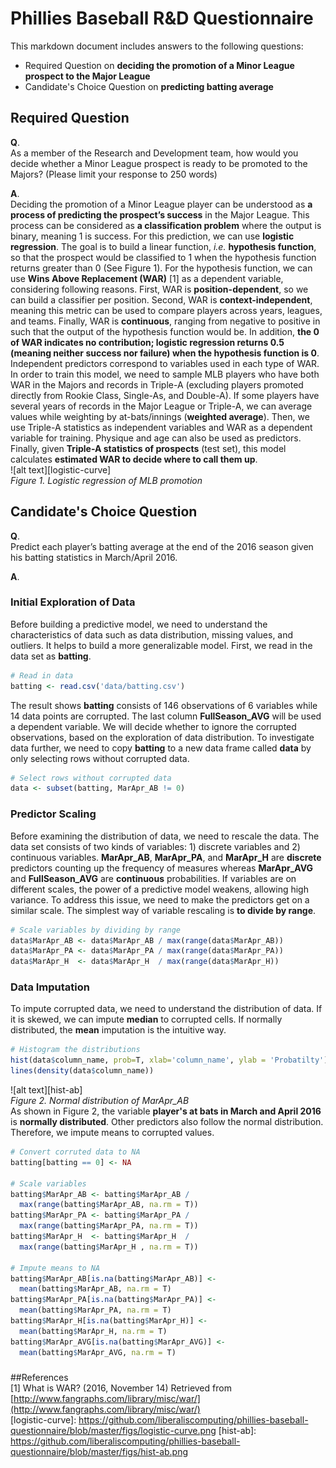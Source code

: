 # Phillies Baseball R&D Questionnaire
This markdown document includes answers to the following questions:
+ Required Question on **deciding the promotion of a Minor League prospect to the Major League**
+ Candidate's Choice Question on **predicting batting average**

## Required Question
**Q**.  
As a member of the Research and Development team, how would you decide whether a Minor League prospect is ready to be promoted to the Majors? (Please limit your response to 250 words)

**A**.  
Deciding the promotion of a Minor League player can be understood as **a process of predicting the prospect’s success** in the Major League. This process can be considered as **a classification problem** where the output is binary, meaning 1 is success. For this prediction, we can use **logistic regression**. The goal is to build a linear function, *i.e.* **hypothesis function**, so that the prospect would be classified to 1 when the hypothesis function returns greater than 0 (See Figure 1). For the hypothesis function, we can use **Wins Above Replacement (WAR)** [1] as a dependent variable, considering following reasons. First, WAR is **position-dependent**, so we can build a classifier per position. Second, WAR is **context-independent**, meaning this metric can be used to compare players across years, leagues, and teams. Finally, WAR is **continuous**, ranging from negative to positive in such that the output of the hypothesis function would be. In addition, **the 0 of WAR indicates no contribution; logistic regression returns 0.5 (meaning neither success nor failure) when the hypothesis function is 0**. Independent predictors correspond to variables used in each type of WAR. In order to train this model, we need to sample MLB players who have both WAR in the Majors and records in Triple-A (excluding players promoted directly from Rookie Class, Single-As, and Double-A). If some players have several years of records in the Major League or Triple-A, we can average values while weighting by at-bats/innings (**weighted average**). Then, we use Triple-A statistics as independent variables and WAR as a dependent variable for training. Physique and age can also be used as predictors. Finally, given **Triple-A statistics of prospects** (test set), this model calculates **estimated WAR to decide where to call them up**.  
![alt text][logistic-curve]  
*Figure 1. Logistic regression of MLB promotion*  
## Candidate's Choice Question
**Q**.  
Predict each player’s batting average at the end of the 2016 season given his batting statistics in March/April 2016.

**A**.  
### Initial Exploration of Data
Before building a predictive model, we need to understand the characteristics of data such as data distribution, missing values, and outliers. It helps to build a more generalizable model. First, we read in the data set as **batting**.
```r
# Read in data
batting <- read.csv('data/batting.csv')
```  
The result shows **batting** consists of 146 observations of 6 variables while 14 data points are corrupted. The last column **FullSeason_AVG** will be used a dependent variable. We will decide whether to ignore the corrupted observations, based on the exploration of data distribution. To investigate data further, we need to copy **batting** to a new data frame called **data** by only selecting rows without corrupted data.  
```r
# Select rows without corrupted data
data <- subset(batting, MarApr_AB != 0)
```  
### Predictor Scaling
Before examining the distribution of data, we need to rescale the data. The data set consists of two kinds of variables: 1) discrete variables and 2) continuous variables. **MarApr_AB**, **MarApr_PA**, and **MarApr_H** are **discrete** predictors counting up the frequency of measures whereas **MarApr_AVG** and **FullSeason_AVG** are **continuous** probabilities. If variables are on different scales, the power of a predictive model weakens, allowing high variance. To address this issue, we need to make the predictors get on a similar scale. The simplest way of variable rescaling is **to divide by range**.
```r
# Scale variables by dividing by range
data$MarApr_AB <- data$MarApr_AB / max(range(data$MarApr_AB))
data$MarApr_PA <- data$MarApr_PA / max(range(data$MarApr_PA))
data$MarApr_H  <- data$MarApr_H  / max(range(data$MarApr_H))
```
### Data Imputation
To impute corrupted data, we need to understand the distribution of data. If it is skewed, we can impute **median** to corrupted cells. If normally distributed, the **mean** imputation is the intuitive way. 
```r
# Histogram the distributions
hist(data$column_name, prob=T, xlab='column_name', ylab = 'Probatilty')
lines(density(data$column_name))
```  
![alt text][hist-ab]  
*Figure 2. Normal distribution of MarApr_AB*  
As shown in Figure 2, the variable **player's at bats in March and April 2016** is **normally distributed**. Other predictors also follow the normal distribution. Therefore, we impute means to corrupted values.
```r
# Convert corruted data to NA
batting[batting == 0] <- NA

# Scale variables
batting$MarApr_AB <- batting$MarApr_AB / 
  max(range(batting$MarApr_AB, na.rm = T)) 
batting$MarApr_PA <- batting$MarApr_PA / 
  max(range(batting$MarApr_PA, na.rm = T)) 
batting$MarApr_H  <- batting$MarApr_H  / 
  max(range(batting$MarApr_H , na.rm = T)) 

# Impute means to NA
batting$MarApr_AB[is.na(batting$MarApr_AB)] <- 
  mean(batting$MarApr_AB, na.rm = T)
batting$MarApr_PA[is.na(batting$MarApr_PA)] <- 
  mean(batting$MarApr_PA, na.rm = T)
batting$MarApr_H[is.na(batting$MarApr_H)] <- 
  mean(batting$MarApr_H, na.rm = T)
batting$MarApr_AVG[is.na(batting$MarApr_AVG)] <- 
  mean(batting$MarApr_AVG, na.rm = T)
```  
###


##References  
[1] What is WAR? (2016, November 14) Retrieved from [http://www.fangraphs.com/library/misc/war/](http://www.fangraphs.com/library/misc/war/)  
[logistic-curve]: https://github.com/liberaliscomputing/phillies-baseball-questionnaire/blob/master/figs/logistic-curve.png
[hist-ab]: https://github.com/liberaliscomputing/phillies-baseball-questionnaire/blob/master/figs/hist-ab.png

